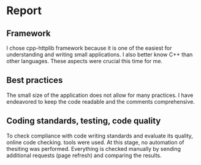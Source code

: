 # Report

## Framework

I chose cpp-httplib framework because it is one of the easiest for understanding and writing small applications. I also better know C++ than other languages. These aspects were crucial this time for me.

## Best practices

The small size of the application does not allow for many practices. I have endeavored to keep the code readable and the comments comprehensive.


## Coding standards, testing, code quality

To check compliance with code writing standards and evaluate its quality, online code checking. tools were used. At this stage, no automation of thesiting was performed. Everything is checked manually by sending additional requests (page refresh) and comparing the results.
